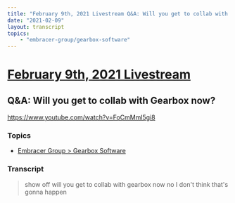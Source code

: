 ```yaml
---
title: "February 9th, 2021 Livestream Q&A: Will you get to collab with Gearbox now?"
date: "2021-02-09"
layout: transcript
topics:
    - "embracer-group/gearbox-software"
---
```

# [February 9th, 2021 Livestream](../2021-02-09.md)
## Q&A: Will you get to collab with Gearbox now?
https://www.youtube.com/watch?v=FoCmMml5gi8

### Topics
* [Embracer Group > Gearbox Software](../topics/embracer-group/gearbox-software.md)

### Transcript

> show off will you get to collab with gearbox now no I don't think that's gonna happen

